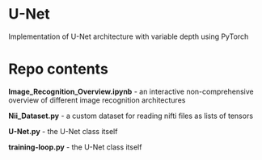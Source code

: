 # U-Net
Implementation of U-Net architecture with variable depth using PyTorch

# Repo contents 

**Image_Recognition_Overview.ipynb** - an interactive non-comprehensive overview of different image recognition architectures

**Nii_Dataset.py** - a custom dataset for reading nifti files as lists of tensors

**U-Net.py** - the U-Net class itself

**training-loop.py** - the U-Net class itself
